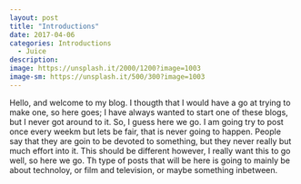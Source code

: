 ```yaml
---
layout: post
title: "Introductions"
date: 2017-04-06
categories: Introductions
  - Juice
description: 
image: https://unsplash.it/2000/1200?image=1003
image-sm: https://unsplash.it/500/300?image=1003
---
```

Hello, and welcome to my blog. I thougth that I would have a go at trying to make one, so here goes; I have always wanted to start one of these blogs, but I never got around to it. So, I guess here we go. 
I am going try to post once every weekm but lets be fair, that is never going to happen. People say that they are goin to be devoted to something, but they never really but much effort into it. This should be different however, I really want this to go well, so here we go. 
Th type of posts that will be here is going to mainly be about technoloy, or film and television, or maybe something inbetween.
